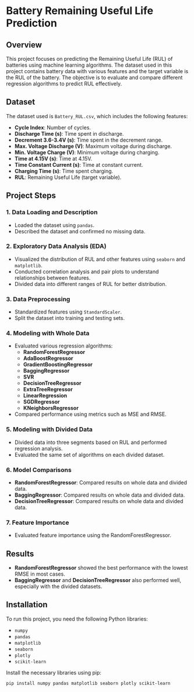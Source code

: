 # Battery Remaining Useful Life Prediction

## Overview
This project focuses on predicting the Remaining Useful Life (RUL) of batteries using machine learning algorithms. The dataset used in this project contains battery data with various features and the target variable is the RUL of the battery. The objective is to evaluate and compare different regression algorithms to predict RUL effectively.

## Dataset
The dataset used is `Battery_RUL.csv`, which includes the following features:
- **Cycle Index**: Number of cycles.
- **Discharge Time (s)**: Time spent in discharge.
- **Decrement 3.6-3.4V (s)**: Time spent in the decrement range.
- **Max. Voltage Discharge (V)**: Maximum voltage during discharge.
- **Min. Voltage Charge (V)**: Minimum voltage during charging.
- **Time at 4.15V (s)**: Time at 4.15V.
- **Time Constant Current (s)**: Time at constant current.
- **Charging Time (s)**: Time spent charging.
- **RUL**: Remaining Useful Life (target variable).

## Project Steps

### 1. Data Loading and Description
- Loaded the dataset using `pandas`.
- Described the dataset and confirmed no missing data.

### 2. Exploratory Data Analysis (EDA)
- Visualized the distribution of RUL and other features using `seaborn` and `matplotlib`.
- Conducted correlation analysis and pair plots to understand relationships between features.
- Divided data into different ranges of RUL for better distribution.

### 3. Data Preprocessing
- Standardized features using `StandardScaler`.
- Split the dataset into training and testing sets.

### 4. Modeling with Whole Data
- Evaluated various regression algorithms:
  - **RandomForestRegressor**
  - **AdaBoostRegressor**
  - **GradientBoostingRegressor**
  - **BaggingRegressor**
  - **SVR**
  - **DecisionTreeRegressor**
  - **ExtraTreeRegressor**
  - **LinearRegression**
  - **SGDRegressor**
  - **KNeighborsRegressor**
- Compared performance using metrics such as MSE and RMSE.

### 5. Modeling with Divided Data
- Divided data into three segments based on RUL and performed regression analysis.
- Evaluated the same set of algorithms on each divided dataset.

### 6. Model Comparisons
- **RandomForestRegressor**: Compared results on whole data and divided data.
- **BaggingRegressor**: Compared results on whole data and divided data.
- **DecisionTreeRegressor**: Compared results on whole data and divided data.

### 7. Feature Importance
- Evaluated feature importance using the RandomForestRegressor.

## Results
- **RandomForestRegressor** showed the best performance with the lowest RMSE in most cases.
- **BaggingRegressor** and **DecisionTreeRegressor** also performed well, especially with the divided datasets.

## Installation
To run this project, you need the following Python libraries:
- `numpy`
- `pandas`
- `matplotlib`
- `seaborn`
- `plotly`
- `scikit-learn`

Install the necessary libraries using pip:
```bash
pip install numpy pandas matplotlib seaborn plotly scikit-learn
